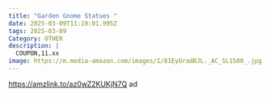 ```yaml
---
title: "Garden Gnome Statues "
date: 2025-03-09T11:19:01.995Z
tags: 2025-03-09
Category: OTHER
description: |
  COUPON,11.xx
image: https://m.media-amazon.com/images/I/81EyOradBJL._AC_SL1500_.jpg
---
```

https://amzlink.to/az0wZ2KUKjN7Q   ad